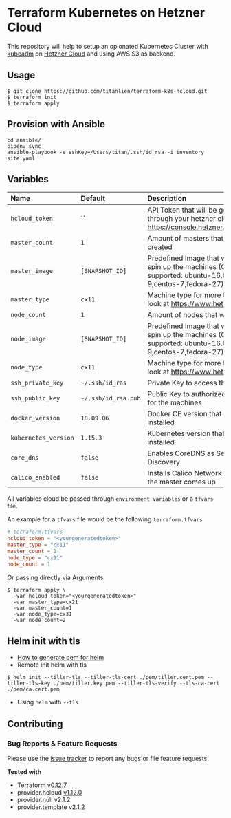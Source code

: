 # Terraform Kubernetes on Hetzner Cloud

This repository will help to setup an opionated Kubernetes Cluster with [kubeadm](https://kubernetes.io/docs/setup/independent/create-cluster-kubeadm/) on [Hetzner Cloud](https://www.hetzner.com/cloud?country=us) and using AWS S3 as backend.

## Usage

```
$ git clone https://github.com/titanlien/terraform-k8s-hcloud.git
$ terraform init
$ terraform apply
```

## Provision with Ansible
```
cd ansible/
pipenv sync
ansible-playbook -e sshKey=/Users/titan/.ssh/id_rsa -i inventory site.yaml
```

## Variables

|  Name                    |  Default     |  Description                                                                      | Required |
|:-------------------------|:-------------|:----------------------------------------------------------------------------------|:--------:|
| `hcloud_token`              | ``           |API Token that will be generated through your hetzner cloud project https://console.hetzner.cloud/projects      | Yes      |
| `master_count`                  | `1`           | Amount of masters that will be created                                         | No      |
| `master_image`                 | `[SNAPSHOT_ID]`  | Predefined Image that will be used to spin up the machines (Currently supported: ubuntu-16.04, debian-9,centos-7,fedora-27)                                     | No      |
| `master_type`                   | `cx11`  | Machine type for more types have a look at https://www.hetzner.de/cloud                                   | No       |
| `node_count`             | `1`  | Amount of nodes that will be created                                 | No       |
| `node_image`                   | `[SNAPSHOT_ID]`         | Predefined Image that will be used to spin up the machines (Currently supported: ubuntu-16.04, debian-9,centos-7,fedora-27)       |
| `node_type`              | `cx11`          | Machine type for more types have a look at https://www.hetzner.de/cloud | No       |
| `ssh_private_key`                    | `~/.ssh/id_ras`    | Private Key to access the machines       |
| `ssh_public_key`          | `~/.ssh/id_rsa.pub`          | Public Key to authorized the access for the machines                                                     | No       |
| `docker_version`         | `18.09.06`          | Docker CE version that will be installed                                                     | No       |
| `kubernetes_version`         | `1.15.3`          | Kubernetes version that will be installed                                                     | No       |
| `core_dns`         | `false`          | Enables CoreDNS as Service Discovery                                                     | No       |
| `calico_enabled`         | `false`          | Installs Calico Network Provider after the master comes up                                                    | No       |
All variables cloud be passed through `environment variables` or a `tfvars` file.

An example for a `tfvars` file would be the following `terraform.tfvars`

```toml
# terraform.tfvars
hcloud_token = "<yourgeneratedtoken>"
master_type = "cx11"
master_count = 1
node_type = "cx11"
node_count = 1
```

Or passing directly via Arguments

```console
$ terraform apply \
  -var hcloud_token="<yourgeneratedtoken>"
  -var master_type=cx21
  -var master_count=1
  -var node_type=cx31
  -var node_count=2
```


## Helm init with tls
* [How to generate pem for helm](https://whmzsu.github.io/helm-doc-zh-cn/quickstart/tiller_ssl-zh_cn.html)
* Remote init helm with tls

```
$ helm init --tiller-tls --tiller-tls-cert ./pem/tiller.cert.pem --tiller-tls-key ./pem/tiller.key.pem --tiller-tls-verify --tls-ca-cert ./pem/ca.cert.pem
```
* Using `helm` with `--tls`


## Contributing

### Bug Reports & Feature Requests

Please use the [issue tracker](https://github.com/titanlien/terraform-k8s-hcloud/issues) to report any bugs or file feature requests.


**Tested with**
- Terraform [v0.12.7](https://github.com/hashicorp/terraform/tree/v0.12.7)
- provider.hcloud [v1.12.0](https://github.com/hetznercloud/terraform-provider-hcloud/tree/v1.12.0)
- provider.null v2.1.2
- provider.template v2.1.2

